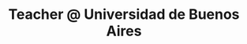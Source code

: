 ---
i: maximiliano_contieri

name: Maximiliano Contieri
title: Teacher @ Universidad de Buenos Aires
about: I’m a senior software engineer and love clean code, TDD, AI, and declarative designs
location: Buenos Aires, Argentina
specialities:
    - clean code
    - refactoring
    - tdd
    - AI
tech-stack: PHP, Python, SQL, JavaScript

linkedin: https://www.linkedin.com/in/mcsee/
twitter: https://twitter.com/mcsee1 
github: https://github.com/mcsee 
xing: 
website: https://maximilianocontieri.com/ 
youtube: 
podcast: 
medium: 
substack: https://substack.com/@maxicontieri 
blog: 
---